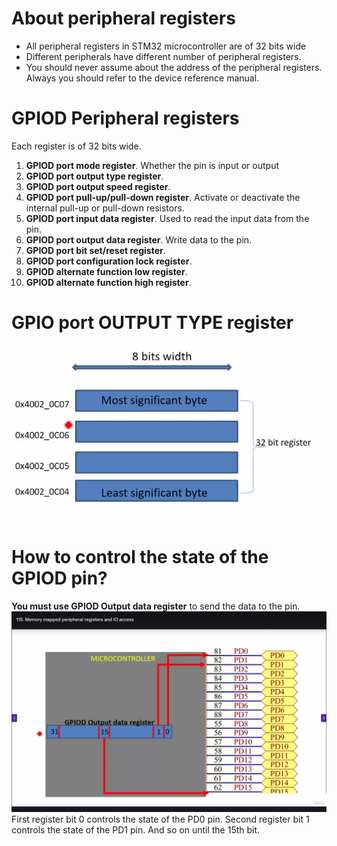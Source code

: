 # About peripheral registers
- All peripheral registers in STM32 microcontroller are of 32 bits wide
- Different peripherals have different number of peripheral registers.
- You should never assume about the address of the peripheral registers. Always you should refer to the device reference manual.

# GPIOD Peripheral registers
Each register is of 32 bits wide.
1. **GPIOD port mode register**. Whether the pin is input or output
2. **GPIOD port output type register**.
3. **GPIOD port output speed register**.
4. **GPIOD port pull-up/pull-down register**. Activate or deactivate the internal pull-up or pull-down resistors.
5. **GPIOD port input data register**. Used to read the input data from the pin.
6. **GPIOD port output data register**. Write data to the pin.
7. **GPIOD port bit set/reset register**.
8. **GPIOD port configuration lock register**.
9. **GPIOD alternate function low register**.
10. **GPIOD alternate function high register**.

# GPIO port OUTPUT TYPE register
![alt text](image.png)

# How to control the state of the GPIOD pin?
**You must use GPIOD Output data register** to send the data to the pin.
![alt text](<www.udemy.com_course_microcontroller-embedded-c-programming_learn_lecture_16552544 (1).png>)  
First register bit 0 controls the state of the PD0 pin.
Second register bit 1 controls the state of the PD1 pin.
And so on until the 15th bit.